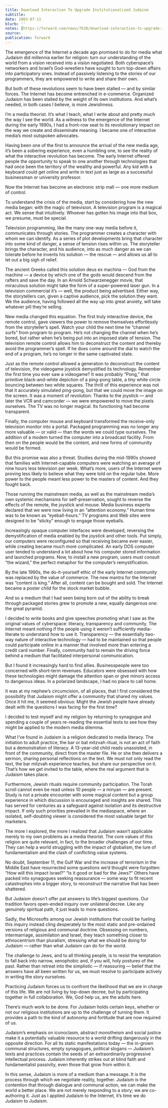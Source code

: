```yaml
---
title: Download Interaction To Upgrade Institutionalized Judaism
subtitle: 
date: 2003-07-11
blurb: ''
notes: [https://forward.com/news/7638/download-interaction-to-upgrade-institutionalized/](https://forward.com/news/7638/download-interaction-to-upgrade-institutionalized/ https://forward.com/news/7638/download-interaction-to-upgrade-institutionalized/)
source: 
publication: forward
---
```


The emergence of the Internet a decade ago promised to do for media what Judaism did millennia earlier for religion: turn our understanding of the world from a vision received into a vision negotiated. Both cyberspace’s networkers and Israel’s God-wrestlers have sought to turn top-down affairs into participatory ones. Instead of passively listening to the stories of our programmers, they are empowered to write and share their own.

But both of these revolutions seem to have been stalled — and by similar forces. The Internet has become entrenched in e-commerce. Organized Judaism has been stalled by the weight of its own institutions. And what’s needed, in both cases I believe, is more Jewishness.

I’m a media theorist. It’s what I teach, what I write about and pretty much the way I see the world. As a witness to the emergence of the Internet during the early 1990s, I had a front-row seat to its revolutionary impact on the way we create and disseminate meaning. I became one of interactive media’s most outspoken advocates.

Having been one of the first to announce the arrival of the new media age, it’s been a sobering experience, even a humbling one, to see the reality of what the interactive revolution has become. The early Internet offered people the opportunity to speak to one another through technologies that had once been the territory of the wealthy and powerful. Any kid with a keyboard could get online and write in text just as large as a successful businessman or university professor.

Now the Internet has become an electronic strip mall — one more medium of control.

To understand the crisis of the media, start by considering how the new media began: with the magic of television. A television program is a magical act. We sense that intuitively. Whoever has gotten his image into that box, we presume, must be special.

Television programming, like the many one-way media before it, communicates through stories. The programmer creates a character with whom we can identify. As a series of plot developments bring that character into some kind of danger, a sense of tension rises within us. The storyteller brings the character, and his audience, into as much danger as we can tolerate before he invents his solution — the rescue — and allows us all to let out a big sigh of relief.

The ancient Greeks called this solution deus ex machina — God from the machine — a device by which one of the gods would descend from the rafters and save the day. In an Arnold Schwarzenegger movie, that miraculous solution might take the form of a super-powered laser gun. In a television commercial it’s — well, the product being advertised. Either way, the storytellers can, given a captive audience, pick the solution they want. We the audience, having followed all the way up into great anxiety, will take whatever pill they’re selling.

New media changed this equation. The first truly interactive device, the remote control, gave viewers the power to remove themselves effortlessly from the storyteller’s spell. Watch your child the next time he “channel surfs” from program to program. He’s not changing the channel when he’s bored, but rather when he’s being put into an imposed state of tension. The television remote control allows him to deconstruct the content and thereby avoid the programmer’s spell. If he does come around the dial to watch the end of a program, he’s no longer in the same captivated state.

Just as the remote control allowed a generation to deconstruct the content of television, the videogame joystick demystified its technology. Remember the first time you ever saw a videogame? It was probably “Pong,” that primitive black-and-white depiction of a ping-pong table, a tiny white circle bouncing between two white squares. The thrill of this experience was not that it accurately simulated ping-pong, but that we could move the image on the screen. It was a moment of revolution: Thanks to the joystick — and later the VCR and camcorder — we were empowered to move the pixels ourselves. The TV was no longer magical. Its functioning had become transparent.

Finally, the computer mouse and keyboard transformed the receive-only television monitor into a portal. Packaged programming was no longer any more valuable — or valid — than the words we could type ourselves. The addition of a modem turned the computer into a broadcast facility. From then on the people would be the content, and new forms of community would be formed.

But this promise was also a threat. Studies during the mid-1990s showed that families with Internet-capable computers were watching an average of nine hours less television per week. What’s more, users of the Internet were proving less likely to believe what they were told on the regular tube. More power to the people meant less power to the masters of content. And they fought back.

Those running the mainstream media, as well as the mainstream media’s own systemic mechanisms for self-preservation, sought to reverse the effects of the remote, the joystick and mouse. Media business experts declared that we were now living in an “attention economy.” Human time was to be known as “eyeball-hours.” TV programs and Web sites were designed to be “sticky” enough to engage those eyeballs.

Increasingly opaque computer interfaces were developed, reversing the demystification of media enabled by the joystick and other tools. Put simply, our computers were reconfigured so that receiving became ever easier, while creating became much more complicated. An early DOS computer user tended to understand a lot about how his computer stored information and launched programs. Now, to install a new program, users must consult “the wizard,” the perfect metaphor for the computer’s remystification.

By the late 1990s, the do-it-yourself ethic of the early Internet community was replaced by the value of commerce. The new mantra for the Internet was “content is king.” After all, content can be bought and sold. The Internet became a poster child for the stock market bubble.

And so a medium that I had seen being born out of the ability to break through packaged stories grew to promote a new, equally dangerous one: the great pyramid.

I decided to write books and give speeches promoting what I saw as the original values of cyberspace: literacy, transparency and community. The Internet meant nothing if the people using it weren’t sufficiently media-literate to understand how to use it. Transparency — the essentially two-way nature of interactive technology — had to be maintained so that people could participate online in a manner that involved more than entering a credit card number. Finally, community had to remain the driving force behind a medium that facilitated interpersonal communication.

But I found it increasingly hard to find allies. Businesspeople were too concerned with short-term revenues. Educators were obsessed with how these technologies might damage the attention span or give minors access to dangerous ideas. In a polarized landscape, I had no place to call home.

It was at my nephew’s circumcision, of all places, that I first considered the possibility that Judaism might offer a community that shared my values. Once it hit me, it seemed obvious: Might the Jewish people have already dealt with the questions I was facing for the first time?

I decided to test myself and my religion by returning to synagogue and spending a couple of years re-reading the essential texts to see how they might be applied to the modern media dilemma.

What I’ve found in Judaism is a religion dedicated to media literacy. The initiation to adult practice, the bar or bat mitzvah ritual, is not an act of faith but a demonstration of literacy. A 13-year-old child reads unassisted, in front of the community, direct from the master file. He or she then delivers a sermon, sharing personal reflections on the text. We must not only read the text, the bar mitzvah experience teaches, but share our perspective on it. That’s how we get invited to the table, where the real argument that is Judaism takes place.

Furthermore, Jewish rituals require community participation. The Torah scroll cannot even be read unless 10 people — a minyan — are present. Study is not a private encounter with some magical content but a group experience in which discussion is encouraged and insights are shared. This has served for centuries as a safeguard against isolation and its destructive impact. If only such priorities prevailed in the mediaspace, where an isolated, self-doubting viewer is considered the most valuable target for marketers.

The more I explored, the more I realized that Judaism wasn’t applicable merely to my own problems as a media theorist. The core values of this religion are quite relevant, in fact, to the broader challenges of our time. They can help a world struggling with the impact of globalism, the lure of fundamentalism and the clash of conflicting value systems.

No doubt, September 11, the Gulf War and the increase of terrorism in the Middle East have resurrected some questions we’d thought were forgotten: “How will this impact Israel?” “Is it good or bad for the Jews?” Others have packed into synagogues seeking reassurance — some way to fit recent catastrophes into a bigger story, to reconstruct the narrative that has been shattered.

But Judaism doesn’t offer pat answers to life’s biggest questions. Our tradition favors open-ended inquiry over unilateral decree. Like any genuinely spiritual path, it just leads to more questions.

Sadly, the Microsofts among our Jewish institutions that could be fueling this inquiry instead cling desperately to the most static and pre-ordained versions of religious and communal doctrine. Obsessing on numbers, intermarriage, assimilation and Israel, they teach something closer to ethnocentrism than pluralism, stressing what we should be doing for Judaism — rather than what Judaism can do for the world.

The challenge to Jews, and to all thinking people, is to resist the temptation to fall back into narrow, xenophobic and, if you will, holy postures of the past. Rather than retreat into the simplistic — if reassuring — belief that the answers have all been written for us, we must resolve to participate actively in writing the story ourselves.

Practicing Judaism forces us to confront the likelihood that we are in charge of this life. We are not living by top-down decree, but by participating together in full collaboration. We, God help us, are the adults here.

There’s much work to be done. For Judaism holds certain keys, whether or not our religious institutions are up to the challenge of turning them. It provides a path to the kind of autonomy and fortitude that are now required of us.

Judaism’s emphasis on iconoclasm, abstract monotheism and social justice make it a potentially valuable resource to a world drifting dangerously in the opposite direction. For all its static manifestations today — the in-grown communal structures, empty synagogues, political slogans — Judaism’s texts and practices contain the seeds of an extraordinarily progressive intellectual process. Judaism inherently strikes out at blind faith and fundamentalist passivity, even those that grow from within it.

In this sense, Judaism is more of a medium than a message. It is the process through which we negotiate reality, together. Judaism is the contention that through dialogue and communal action, we can make the world a better place. We are not merely responding to a story; we are co-authoring it. Just as I applied Judaism to the Internet, it’s time we do Judaism to Judaism.
